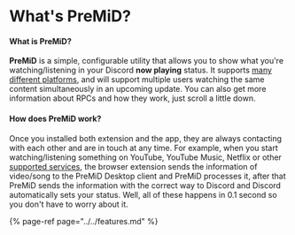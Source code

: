 # What's PreMiD?

#### What is PreMiD?

**PreMiD** is a simple, configurable utility that allows you to show what you're watching/listening in your Discord **now playing** status. It supports [many different platforms](https://github.com/PreMiD/PreMiD/wiki/Support#services), and will support multiple users watching the same content simultaneously in an upcoming update. You can also get more information about RPCs and how they work, just scroll a little down.

#### How does PreMiD work?

Once you installed both extension and the app, they are always contacting with each other and are in touch at any time. For example, when you start watching/listening something on YouTube, YouTube Music, Netflix or other [supported services](https://github.com/PreMiD/PreMiD/wiki/Support#services), the browser extension sends the information of video/song to the PreMiD Desktop client and PreMiD processes it, after that PreMiD sends the information with the correct way to Discord and Discord automatically sets your status. Well, all of these happens in 0.1 second so you don't have to worry about it.

{% page-ref page="../../features.md" %}

